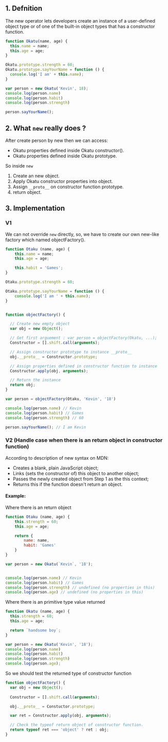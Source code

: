 ## 1. Defnition 

The new operator lets developers create an instance of a user-defined object type 
or of one of the built-in object types that has a constructor function.

```javascript
function Okatu(name, age) {
  this.name = name;
  this.age = age;
}

Okatu.prototype.strength = 60;
Okatu.prototype.sayYourName = function () {
  console.log('I am' + this.name);
}

var person = new Okatu('Kevin', 18);
console.log(person.name)
console.log(person.habit)
console.log(person.strength)

person.sayYourName();
```

## 2. What `new` really does ? 

After create person by new then we can access: 

- Okatu properties defined inside Okatu constructor(). 
- Okatu properties defined inside Okatu prototype.

So inside `new`
1. Create an new object.
2. Apply Okatu constructor properties into object.
3. Assign `__proto__` on constructor function prototype.
4. return object.

## 3. Implementation 

### V1

We can not override `new` directly, so, we have to create our own new-like factory which named objectFactory().

```javascript
function Otaku (name, age) {
    this.name = name;
    this.age = age;

    this.habit = 'Games';
}

Otaku.prototype.strength = 60;

Otaku.prototype.sayYourName = function () {
    console.log('I am ' + this.name);
}


function objectFactory() {

  // Create new empty object
  var obj = new Object();

  // Get first arguement : var person = objectFactory(Okatu, ...);
  Constructor = [].shift.call(arguments);

  // Assign constructor prototype to instance __proto__
  obj.__proto__ = Constructor.prototype;

  // Assign properties defined in constructor function to instance
  Constructor.apply(obj, arguments);

  // Return the instance
  return obj;
}

var person = objectFactory(Otaku, 'Kevin', '18')

console.log(person.name) // Kevin
console.log(person.habit) // Games
console.log(person.strength) // 60

person.sayYourName(); // I am Kevin
```

### V2 (Handle case when there is an return object in constructor function)

According to description of new syntax on MDN:

- Creates a blank, plain JavaScript object;
- Links (sets the constructor of) this object to another object;
- Passes the newly created object from Step 1 as the this context;
- Returns this if the function doesn't return an object.

#### Example:

Where there is an return object

```javascript
function Otaku (name, age) {
    this.strength = 60;
    this.age = age;

    return {
        name: name,
        habit: 'Games'
    }
}

var person = new Okatu(`Kevin`, '18');


console.log(person.name) // Kevin
console.log(person.habit) // Games
console.log(person.strength) // undefined (no properties in this)
console.log(person.age) // undefined (no properties in this)
```
Where there is an primitive type value returned

```javascript
function Okatu (name, age) {
  this.strength = 60;
  this.age = age;

  return `handsome boy`;
}

var person = new Okatu('Kevin', '18');
console.log(person.name)
console.log(person.habit)
console.log(person.strength)
console.log(person.age);
```

So we should test the returned type of constructor function

```javascript
function objectFactory() {
  var obj = new Object();
  
  Constructor = [].shift.call(arguments);

  obj.__proto__ = Constuctor.prototype;

  var ret = Constructor.apply(obj, arguments);

  // Check the typeof return object of constructor function.
  return typeof ret === 'object' ? ret : obj;
}
```